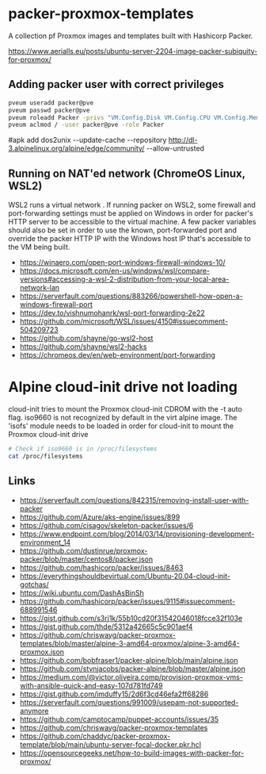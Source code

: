 # packer-proxmox-templates

A collection pf Proxmox images and templates built with Hashicorp Packer.

https://www.aerialls.eu/posts/ubuntu-server-2204-image-packer-subiquity-for-proxmox/

## Adding packer user with correct privileges

````bash
pveum useradd packer@pve
pveum passwd packer@pve
pveum roleadd Packer -privs "VM.Config.Disk VM.Config.CPU VM.Config.Memory Datastore.AllocateSpace Sys.Modify VM.Config.Options VM.Allocate VM.Audit VM.Console VM.Config.CDROM VM.Config.Network VM.PowerMgmt VM.Config.HWType VM.Monitor"
pveum aclmod / -user packer@pve -role Packer
````

#apk add dos2unix --update-cache --repository http://dl-3.alpinelinux.org/alpine/edge/community/ --allow-untrusted

## Running on NAT'ed network (ChromeOS Linux, WSL2)

WSL2 runs a virtual network . If running packer on WSL2, some firewall and port-forwarding settings must be applied on Windows in order for packer's HTTP server to be accessible to the virtual machine. A few packer variables should also be set in order to use the known, port-forwarded port and override the packer HTTP IP with the Windows host IP that's accessible to the VM being built.

- https://winaero.com/open-port-windows-firewall-windows-10/
- https://docs.microsoft.com/en-us/windows/wsl/compare-versions#accessing-a-wsl-2-distribution-from-your-local-area-network-lan
- https://serverfault.com/questions/883266/powershell-how-open-a-windows-firewall-port
- https://dev.to/vishnumohanrk/wsl-port-forwarding-2e22
- https://github.com/microsoft/WSL/issues/4150#issuecomment-504209723
- https://github.com/shayne/go-wsl2-host
- https://github.com/shayne/wsl2-hacks
- https://chromeos.dev/en/web-environment/port-forwarding

# Alpine cloud-init drive not loading

cloud-init tries to mount the Proxmox cloud-init CDROM with the -t auto flag. iso9660 is not recognized by default in the virt alpine image. The 'isofs' module needs to be loaded in order for cloud-init to mount the Proxmox cloud-init drive

```bash
# Check if iso9660 is in /proc/filesystems
cat /proc/filesystems
```

## Links
- https://serverfault.com/questions/842315/removing-install-user-with-packer
- https://github.com/Azure/aks-engine/issues/899
- https://github.com/cisagov/skeleton-packer/issues/6
- https://www.endpoint.com/blog/2014/03/14/provisioning-development-environment_14
- https://github.com/dustinrue/proxmox-packer/blob/master/centos8/packer.json
- https://github.com/hashicorp/packer/issues/8463
- https://everythingshouldbevirtual.com/Ubuntu-20.04-cloud-init-gotchas/
- https://wiki.ubuntu.com/DashAsBinSh
- https://github.com/hashicorp/packer/issues/9115#issuecomment-688991546
- https://gist.github.com/s3rj1k/55b10cd20f31542046018fcce32f103e
- https://gist.github.com/thde/5312a42665c5c901aef4
- https://github.com/chriswayg/packer-proxmox-templates/blob/master/alpine-3-amd64-proxmox/alpine-3-amd64-proxmox.json
- https://github.com/bobfraser1/packer-alpine/blob/main/alpine.json
- https://github.com/stvnjacobs/packer-alpine/blob/master/alpine.json
- https://medium.com/@victor.oliveira.comp/provision-proxmox-vms-with-ansible-quick-and-easy-107d781fd749
- https://gist.github.com/imduffy15/2d6f3cd46efa2ff68286
- https://serverfault.com/questions/991009/usepam-not-supported-anymore
- https://github.com/camptocamp/puppet-accounts/issues/35
- https://github.com/chriswayg/packer-proxmox-templates
- https://github.com/chaddyc/packer-proxmox-template/blob/main/ubuntu-server-focal-docker.pkr.hcl
- https://opensourcegeeks.net/how-to-build-images-with-packer-for-proxmox/

